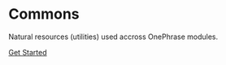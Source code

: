 # Commons

Natural resources (utilities) used accross OnePhrase modules.

[Get Started](/commons/guide/getting-started/)
